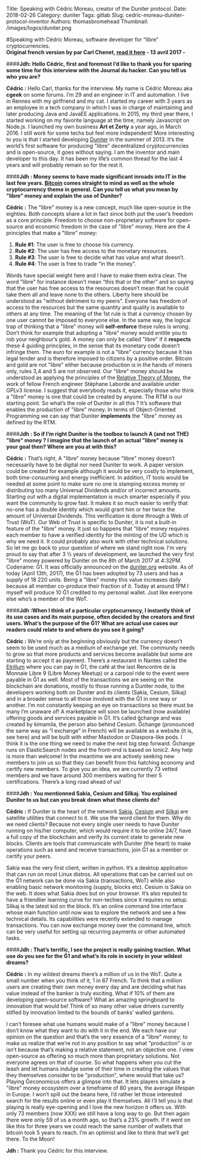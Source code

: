 Title: Speaking with Cédric Moreau, creator of the Duniter protocol.
Date: 2018-02-26
Category: duniter
Tags: gitlab
Slug: cedric-moreau-duniter-protocol-inventor
Authors: thomasbromehead
Thumbnail: /images/logos/duniter.png

#Speaking with Cédric Moreau, software developer for “libre” cryptocurrencies.  
**Original french version by par Carl Chenet, [read it here](https://blog.journalduhacker.net/index.php?article100/entretien-avec-cedric-moreau-createur-d-outils-pour-les-monnaies-libres) - 13 avril 2017 -** 
 
####**Jdh: Hello Cédric, first and foremost I’d like to thank you for sparing some time for this interview with the Journal du hacker. Can you tell us who you are?**

**Cédric :** Hello Carl, thanks for the interview. My name is Cédric Moreau aka **cgeek** on some forums. I’m 29 and an engineer in IT and automation. I live in Rennes with my girlfriend and my cat.
I started my career with 3 years as an employee in a tech company in which I was in charge of maintaining and later producing Java and JavaEE applications. In 2015, my third year there, I started working on my favorite language at the time, namely Javascript on Node.js.
I launched my own business **Art et Zerty** a year ago, in March 2016. I still work for some techs but feel more independent!
More interesting to you is that I started developing [Duniter](https://github.com/duniter/duniter) in the summer of 2013. It’s the world’s first software for producing "libre" decentralized cryptocurrencies and is open-source, it goes without saying. I am the inventor and main developer to this day. It has been my life’s common thread for the last 4 years and will probably remain so for the rest it.

####**Jdh : Money seems to have made significant inroads into IT in the last few years. [Bitcoin](https://bitcoin.org) comes straight to mind as well as the whole cryptocurrency theme in general. Can you tell us what you mean by "libre" money and explain the use of Duniter?**

**Cédric :** The "libre" money is a new concept, much like open-source in the eighties. Both concepts share a lot in fact since both put the user’s freedom as a core principle. Freedom to choose non-proprietary software for open-source and economic freedom in the case of "libre" money. 
Here are the 4 principles that make a "libre" money:

1. **Rule #1**: The user is free to choose his currency.
2. **Rule #2**: The user has free access to the monetary resources.
3. **Rule #3**: The user is free to decide what has value and what doesn’t.
4. **Rule #4**: The user is free to trade “in the money”.

Words have special weight here and I have to make them extra clear. The word "libre" for instance doesn’t mean “this that or the other” and so saying that the user has free access to the resources doesn’t mean that he could take them all and leave none to the others. Liberty here should be understood as "without detriment to my peers". Everyone has freedom of access to the resources but the same quantity and quality is available to others at any time.
The meaning of the 1st rule is that a currency chosen by one user cannot be imposed to everyone else.
In the same way, the logical trap of thinking that a "libre" money will **self-enforce** these rules is wrong. Don’t think for example that adopting a "libre" money would entitle you to rob your neighbour’s gold. 
A money can only be called "libre" if it **respects** these 4 guiding principles, in the sense that its monetary code doesn’t infringe them. The euro for example is not a "libre" currency because it has legal tender and is therefore imposed to citizens by a positive order. Bitcoin and gold are not "libre" either because production is in the hands of miners only, rules 3,4 and 5 are not observed.
Our "libre" money should be understood as applying the principles of the [Relative Theory of Money](en.trm.creationmonetaire.info/), the work of  fellow French engineer Stéphane Laborde and available under GPLv3 license. I suggest that everybody reads it, especially those who think a "libre" money is one that could be created by anyone. The RTM is our starting point.
So what’s the role of Duniter in all this ? It’s software that enables the production of "libre" money. In terms of Object-Oriented Programming we can say that Duniter **implements** the "libre" money as defined by the RTM. 
 
####**Jdh : So if I’m right Duniter is the toolbox to launch A (and not THE) "libre" money ? 
I imagine that the launch of an actual "libre" money is your goal then? Where are you at with this?**

**Cédric :** That’s right, A "libre" money because "libre" money doesn’t necessarily have to be digital nor need Duniter to work. A paper version could be created for example although it would be very costly to implement, both time-consuming and energy inefficient. In addition, IT tools would be needed at some point to make sure no one is stamping excess money or distributing too many Universal Dividends and/or of incorrect amounts.
Starting out with a digital implementation is much smarter especially if you want the community to grow fast. It makes it so much easier to verify that no-one has a double identity which would grant him or her twice the amount of Universal Dividends. This verification is done through a Web of Trust (WoT). 
Our Web of Trust is specific to Duniter, it is not a built-in feature of the "libre" money. It just so happens that "libre" money requires each member to have a verified identity for the minting of the UD which is why we need it. It could probably also work with other technical solutions.
So let me go back to your question of where we stand right now. I’m very proud to say that after 3 ½ years of development, we launched the very first "libre" money powered by Duniter on the 8th of March 2017 at 4:32PM. Codename: Ğ1. It was officially announced on the [duniter.org](https://duniter.org/en/) website.
As of today (April 13th, 2017), the Ğ1 has been adopted by 73 users and has a supply of 18 220 units. Being a "libre" money this value increases daily because all member co-produce their fraction of it. Today at around 1PM I myself  will produce 10 Ğ1 credited to my personal wallet. Just like everyone else who’s a member of the WoT.
 
####**Jdh :When I think of a particular cryptocurrency, I instantly think of its use cases and its main purpose, often decided by the creators and first users.
What’s the purpose of the Ğ1? What are actual use cases our readers could relate to and where do you see it going?**
 
**Cédric :** We’re only at the beginning obviously but the currency doesn’t seem to be used much as a medium of exchange yet. The community needs to grow so that more products and services become available but some are starting to accept it as payment. There’s a restaurant in Nantes called the [Etrillum](https://forum.duniter.org/t/etrillum-restaurant-en-monnaie-libre-g1/2145) where you can pay in Ğ1, the café at the last Rencontre de la Monnaie Libre 9 (Libre Money Meetup) or a carpool ride to the event were payable in Ğ1 as well. 
Most of the transactions we are seeing on the blockchain are donations, mostly to those running a Duniter node, to the developers working both on Duniter and its clients (Sakia, Cesium, Silkaj) and in a broader sense to all those involved with the Ğ1 in one way or another. I’m not constantly keeping an eye on transactions so there must be many I’m unaware of!
A marketplace will soon be launched (now available) offering goods and services payable in Ğ1. It’s called ğchange and was created by kimamila, the person also behind Cesium. Ğchange (pronounced the same way as “I exchange” in French) will be available as a website (it is, see here) and will be built with either Mastodon or Diaspora-like pods. I think it is the one thing we need to make the next big step forward. Ğchange runs on ElasticSearch nodes and the front-end is based on Ionic2. Any help is more than welcome! 
In the meantime we are actively seeking new members to join us so that they can benefit from this hatching economy and certify new members. To give you an idea, we are currently 73 vetted members and we have around 300 members waiting for their 5 certifications. There’s a long road ahead of us!

####**Jdh : You mentionned Sakia, Cesium and Silkaj. You explained Duniter to us but can you break down what these clients do?**

**Cédric :** If Duniter is the heart of the network [Sakia](https://github.com/duniter/sakia), [Cesium](https://github.com/duniter/cesium) and [Silkaj](https://github.com/duniter/silkaj) are satellite utilities that connect to it. We use the word client for them. Why do we need clients? Because not every single user needs to have Duniter running on his/her computer, which would require it to be online 24/7, have a full copy of the blockchain and verify its current state to generate new blocks. Clients are tools that communicate with Duniter (the heart) to make operations such as send and receive transactions, join Ğ1 as a member or certify your peers.
 
Sakia was the very first client, written in python. It’s a desktop application that can run on most Linux distros. All operations that can be carried out on the Ğ1 network can be done via Sakia (transactions, WoT) while also enabling basic network monitoring (supply, blocks etc).
Cesium is Sakia on the web. It does what Sakia does but on your browser. It’s also reputed to have a friendlier learning curve for non-techies since it requires no setup. 
Silkaj is the latest kid on the block. It’s an online command line interface whose main function until now was to explore the network and see a few technical details. Its capabilities were recently extended to manage transactions. You can now exchange money over the command line, which can be very useful for setting up recurring payments or other automated tasks.

####**Jdh : That’s terrific, I see the project is really gaining traction. What use do you see for the Ğ1 and what’s its role in society in your wildest dreams?**

**Cédric :** In my wildest dreams there’s a million of us in the WoT. Quite a small number when you think of it, 1 in 67 French. To think that a million users are creating their own money every day and are deciding what has value instead of the banker is truly exciting. What if 10% of them are developing open-source software? What an amazing springboard to innovation that would be! Think of so many other value drivers currently stifled by innovation limited to the bounds of banks’ walled gardens.
 
I can’t foresee what use humans would make of a "libre" money because I don’t know what they want to do with it in the end. We each have our opinion on the question and that’s the very essence of a "libre" money; to make us realize that we’re not in any position to say what "production" is or isn’t because that’s making a relative statement, not an objective one. I view open-source as offering so much more than proprietary solutions. Not everyone agrees on that of course. So what happens when you cut the leash and let humans indulge some of their time in creating the values that they themselves consider to be "production", where would that take us? 
Playing Ğeconomicus offers a glimpse into that. It lets players simulate a "libre" money ecosystem over a timeframe of 80 years, the average lifespan in Europe. I won’t spill out the beans here, I’d rather let those interested search for the results online or even play it themselves. All I’ll tell you is that playing is really eye-opening and I love the new horizon it offers us.
With only 73 members (now XXX) we still have a long way to go. But then again there were only 59 of us a month ago, so that’s a 23% growth. If it went on like this for three years we could reach the same number of wallets that bitcoin took 5 years to reach. I’m an optimist and like to think that we’ll get there. To the Moon!

**Jdh :** Thank you Cédric for this interview.

